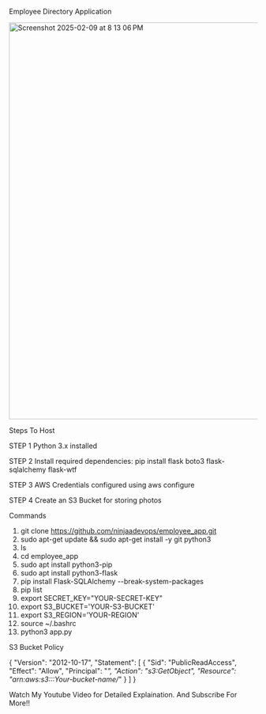 Employee Directory Application

<img width="802" alt="Screenshot 2025-02-09 at 8 13 06 PM" src="https://github.com/user-attachments/assets/b54346ab-77ee-4cee-940b-3d86b5223f3c" />


Steps To Host

STEP 1
Python 3.x installed

STEP 2
Install required dependencies:
pip install flask boto3 flask-sqlalchemy flask-wtf

STEP 3
AWS Credentials configured using aws configure

STEP 4
Create an S3 Bucket for storing photos

Commands

1. git clone https://github.com/ninjaadevops/employee_app.git
2. sudo apt-get update && sudo apt-get install -y git python3 
3. ls
4. cd employee_app
5. sudo apt install python3-pip
6. sudo apt install python3-flask
7. pip install Flask-SQLAlchemy --break-system-packages
8. pip list
9. export SECRET_KEY="YOUR-SECRET-KEY"
10. export S3_BUCKET='YOUR-S3-BUCKET'
11. export S3_REGION='YOUR-REGION'
12. source ~/.bashrc
13. python3 app.py

S3 Bucket Policy

{
    "Version": "2012-10-17",
    "Statement": [
        {
            "Sid": "PublicReadAccess",
            "Effect": "Allow",
            "Principal": "*",
            "Action": "s3:GetObject",
            "Resource": "arn:aws:s3:::Your-bucket-name/*"
        }
    ]
}

Watch My Youtube Video for Detailed Explaination. And Subscribe For More!!
